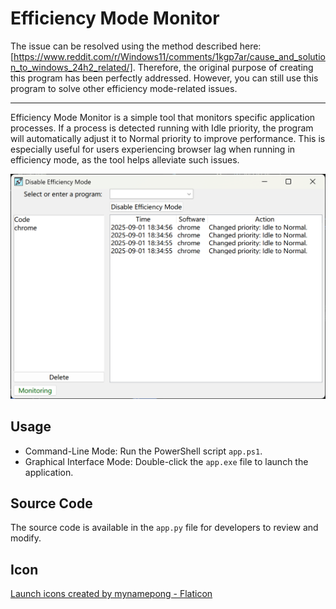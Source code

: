 # Efficiency Mode Monitor
The issue can be resolved using the method described here: [https://www.reddit.com/r/Windows11/comments/1kgp7ar/cause_and_solution_to_windows_24h2_related/]. Therefore, the original purpose of creating this program has been perfectly addressed. However, you can still use this program to solve other efficiency mode-related issues.

---

Efficiency Mode Monitor is a simple tool that monitors specific application processes. If a process is detected running with Idle priority, the program will automatically adjust it to Normal priority to improve performance. This is especially useful for users experiencing browser lag when running in efficiency mode, as the tool helps alleviate such issues.

![screenshot](./res/screenshot.png)

## Usage
- Command-Line Mode: Run the PowerShell script `app.ps1`.
- Graphical Interface Mode: Double-click the `app.exe` file to launch the application.

## Source Code
The source code is available in the `app.py` file for developers to review and modify.

## Icon
[Launch icons created by mynamepong - Flaticon](https://www.flaticon.com/free-icons/launch)
